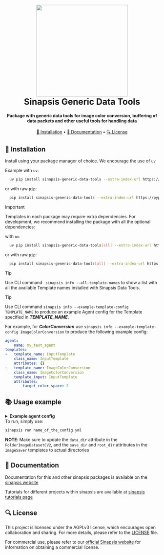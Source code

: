 <h1 align="center">
<br>
<a href="https://sinapsis.tech/">
  <img
    src="https://github.com/Sinapsis-AI/brand-resources/blob/main/sinapsis_logo/4x/logo.png?raw=true"
    alt="" width="300">
</a>

<br>
Sinapsis Generic Data Tools
<br>
</h1>

<h4 align="center"> Package with generic data tools for image color conversion, buffering of data packets and other useful tools for handling data</h4>

<p align="center">
<a href="#installation">🐍 Installation</a> •
<a href="#documentation">📙 Documentation</a> •
<a href="#license">🔍 License</a>
</p>

<h2 id="installation">🐍 Installation</h2>


Install using your package manager of choice. We encourage the use of <code>uv</code>

Example with <code>uv</code>:

```bash
  uv pip install sinapsis-generic-data-tools --extra-index-url https://pypi.sinapsis.tech
```
 or with raw <code>pip</code>:
```bash
  pip install sinapsis-generic-data-tools --extra-index-url https://pypi.sinapsis.tech
```

> [!IMPORTANT]
> Templates in each package may require extra dependencies. For development, we recommend installing the package with all the optional dependencies:
>

with <code>uv</code>:

```bash
  uv pip install sinapsis-generic-data-tools[all] --extra-index-url https://pypi.sinapsis.tech
```
 or with raw <code>pip</code>:
```bash
  pip install sinapsis-generic-data-tools[all] --extra-index-url https://pypi.sinapsis.tech
```



> [!TIP]
> Use CLI command ``` sinapsis info --all-template-names``` to show a list with all the available Template names installed with Sinapsis Data Tools.

> [!TIP]
> Use CLI command ```sinapsis info --example-template-config TEMPLATE_NAME``` to produce an example Agent config for the Template specified in ***TEMPLATE_NAME***.

For example, for ***ColorConversion*** use ```sinapsis info --example-template-config ImageColorConversion``` to produce the following example config:


```yaml
agent:
    name: my_test_agent
templates:
-   template_name: InputTemplate
    class_name: InputTemplate
    attributes: {}
-   template_name: ImageColorConversion
    class_name: ImageColorConversion
    template_input: InputTemplate
    attributes:
        target_color_space: 2
```


<h2 id="usage">📚 Usage example</h2>
<details id='usage'><summary><strong><span style="font-size: 1.0em;"> Example agent config</span></strong></summary>
You can copy and paste the following config and run it using the sinapsis cli, changing the <code>data_dir</code> attribute in the <code>FolderImageDatasetCV2</code> and the <code>root_dir</code> attribute in the <code>ImageSaver</code> template

```yaml
agent:
  name: my_test_agent
  description: agent to save image locally
templates:
- template_name: InputTemplate
  class_name: InputTemplate
  attributes: {}
- template_name: FolderImageDatasetCV2
  class_name: FolderImageDatasetCV2
  attributes:
    data_dir: /path/to/image
    pattern: '**/*'
    batch_size: 1
    load_on_init: true
    label_path_index: 0
    is_ground_truth: false
- template_name: ImageColorConversion
  class_name: ImageColorConversion
  template_input: FolderImageDatasetCV2
  attributes:
        target_color_space: 2
- template_name: ImageSaver
  class_name: ImageSaver
  template_input: ColorConversion
  attributes:
    save_dir: /path/to/save/dir
    extension: jpg
    root_dir: '/path/to/sinapsis/cache'
    save_full_image: true
    save_bbox_crops: false
    save_mask_crops: false
    min_bbox_dim: 5
```
</details>
To run, simply use:

```bash
sinapsis run name_of_the_config.yml
```
**NOTE**: Make sure to update the `data_dir` attribute in the `FolderImageDatasetCV2`, and the `save_dir` and `root_dir` attributes in the `ImageSaver` templates to actual directories

<h2 id="documentation">📙 Documentation</h2>

Documentation for this and other sinapsis packages is available on the [sinapsis website](https://docs.sinapsis.tech/docs)

Tutorials for different projects within sinapsis are available at [sinapsis tutorials page](https://docs.sinapsis.tech/tutorials)

<h2 id="license">🔍 License</h2>

This project is licensed under the AGPLv3 license, which encourages open collaboration and sharing. For more details, please refer to the [LICENSE](LICENSE) file.

For commercial use, please refer to our [official Sinapsis website](https://sinapsis.tech) for information on obtaining a commercial license.



